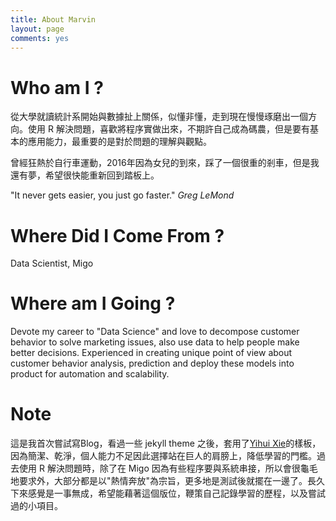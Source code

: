 ```yaml
---
title: About Marvin
layout: page
comments: yes
---
```


# Who am I ?
從大學就讀統計系開始與數據扯上關係，似懂非懂，走到現在慢慢琢磨出一個方向。使用 R 解決問題，喜歡將程序實做出來，不期許自己成為碼農，但是要有基本的應用能力，最重要的是對於問題的理解與觀點。

曾經狂熱於自行車運動，2016年因為女兒的到來，踩了一個很重的剎車，但是我還有夢，希望很快能重新回到踏板上。

"It never gets easier, you just go faster." _Greg LeMond_

# Where Did I Come From ?
Data Scientist, Migo

# Where am I Going ?
Devote my career to "Data Science" and love to decompose customer behavior to solve marketing issues, also use data to help people make better decisions. Experienced in creating unique point of view about customer behavior analysis, prediction and deploy these models into product for automation and scalability.

# Note
這是我首次嘗試寫Blog，看過一些 jekyll theme 之後，套用了[Yihui Xie](http://yihui.name/)的樣板，因為簡潔、乾淨，個人能力不足因此選擇站在巨人的肩膀上，降低學習的門檻。過去使用 R 解決問題時，除了在 Migo 因為有些程序要與系統串接，所以會很龜毛地要求外，大部分都是以"熱情奔放"為宗旨，更多地是測試後就擺在一邊了。長久下來感覺是一事無成，希望能藉著這個版位，鞭策自己記錄學習的歷程，以及嘗試過的小項目。

